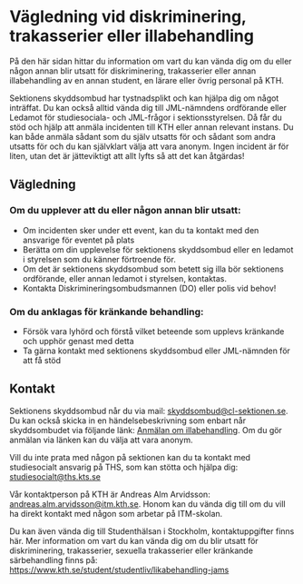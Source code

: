 # Vägledning vid diskriminering, trakasserier eller illabehandling

På den här sidan hittar du information om vart du kan vända dig om du eller någon annan blir utsatt för diskriminering, trakasserier eller annan illabehandling av en annan student, en lärare eller övrig personal på KTH.

Sektionens skyddsombud har tystnadsplikt och kan hjälpa dig om något inträffat. Du kan också alltid vända dig till JML-nämndens ordförande eller Ledamot för studiesociala- och JML-frågor i sektionsstyrelsen. Då får du stöd och hjälp att anmäla incidenten till KTH eller annan relevant instans. Du kan både anmäla sådant som du själv utsatts för och sådant som andra utsatts för och du kan självklart välja att vara anonym. Ingen incident är för liten, utan det är jätteviktigt att allt lyfts så att det kan åtgärdas!

## Vägledning

### Om du upplever att du eller någon annan blir utsatt:

- Om incidenten sker under ett event, kan du ta kontakt med den ansvarige för eventet på plats
- Berätta om din upplevelse för sektionens skyddsombud eller en ledamot i styrelsen som du känner förtroende för.
- Om det är sektionens skyddsombud som betett sig illa bör sektionens ordförande, eller annan ledamot i styrelsen, kontaktas.
- Kontakta Diskrimineringsombudsmannen (DO) eller polis vid behov!

### Om du anklagas för kränkande behandling:

- Försök vara lyhörd och förstå vilket beteende som upplevs kränkande och upphör genast med detta
- Ta gärna kontakt med sektionens skyddsombud eller JML-nämnden för att få stöd

## Kontakt

Sektionens skyddsombud når du via mail: skyddsombud@cl-sektionen.se. Du kan också skicka in en händelsebeskrivning som enbart når skyddsombudet via följande länk: [Anmälan om illabehandling](https://forms.gle/28p5Y6c4ToNe4K9t6). Om du gör anmälan via länken kan du välja att vara anonym.

Vill du inte prata med någon på sektionen kan du ta kontakt med studiesocialt ansvarig på THS, som kan stötta och hjälpa dig: studiesocialt@ths.kts.se

Vår kontaktperson på KTH är Andreas Alm Arvidsson: andreas.alm.arvidsson@itm.kth.se. Honom kan du vända dig till om du vill ha direkt kontakt med någon som arbetar på ITM-skolan.

Du kan även vända dig till Studenthälsan i Stockholm, kontaktuppgifter finns här.
Mer information om vart du kan vända dig om du blir utsatt för diskriminering, trakasserier, sexuella trakasserier eller kränkande särbehandling finns på: https://www.kth.se/student/studentliv/likabehandling-jams
